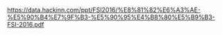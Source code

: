 https://data.hackinn.com/ppt/FSI2016/%E8%81%82%E6%A3%AE-%E5%90%B4%E7%9F%B3-%E5%90%95%E4%B8%80%E5%B9%B3-FSI-2016.pdf
